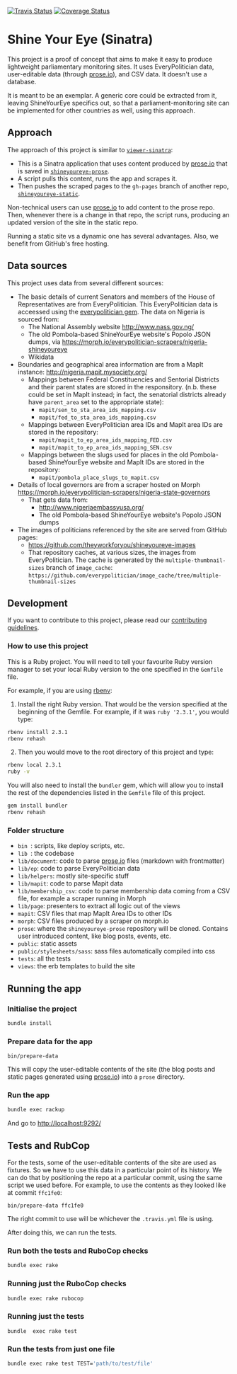 [![Travis Status](https://travis-ci.org/theyworkforyou/shineyoureye-sinatra.svg?branch=master)](https://travis-ci.org/theyworkforyou/shineyoureye-sinatra.svg?branch=master)
[![Coverage Status](https://coveralls.io/repos/github/theyworkforyou/shineyoureye-sinatra/badge.svg)](https://coveralls.io/github/theyworkforyou/shineyoureye-sinatra)

# Shine Your Eye (Sinatra)

This project is a proof of concept that aims to make it easy to produce
lightweight parliamentary monitoring sites. It uses EveryPolitician data,
user-editable data (through [prose.io](http://prose.io/)), and CSV data.
It doesn't use a database.

It is meant to be an exemplar. A generic core could be extracted from it,
leaving ShineYourEye specifics out, so that a parliament-monitoring site can be
implemented for other countries as well, using this approach.

## Approach

The approach of this project is similar to
[`viewer-sinatra`](https://github.com/everypolitician/viewer-sinatra):

* This is a Sinatra application that uses content produced by
[prose.io](http://prose.io/) that is saved in
[`shineyoureye-prose`](https://github.com/theyworkforyou/shineyoureye-prose).
* A script pulls this content, runs the app and scrapes it.
* Then pushes the scraped pages to the `gh-pages` branch of another repo,
[`shineyoureye-static`](https://github.com/theyworkforyou/shineyoureye-static).

Non-technical users can use [prose.io](http://prose.io/) to add content to the
prose repo. Then, whenever there is a change in that repo, the script runs,
producing an updated version of the site in the static repo.

Running a static site vs a dynamic one has several advantages. Also, we benefit
from GitHub's free hosting.


## Data sources

This project uses data from several different sources:

* The basic details of current Senators and members of the House
  of Representatives are from EveryPolitician. This
  EveryPolitician data is acceessed using the
  [everypolitician gem](https://github.com/everypolitician/everypolitician-ruby). The
  data on Nigeria is sourced from:
    * The National Assembly website http://www.nass.gov.ng/
    * The old Pombola-based ShineYourEye website's Popolo
      JSON dumps, via
      https://morph.io/everypolitician-scrapers/nigeria-shineyoureye
    * Wikidata
* Boundaries and geographical area information are from a MapIt instance:
  http://nigeria.mapit.mysociety.org/
     * Mappings between Federal Constituencies and Sentorial
       Districts and their parent states are stored in the
       responsitory. (n.b. these could be set in MapIt instead;
       in fact, the senatorial districts already have
       `parent_area` set to the appropriate state):
         * `mapit/sen_to_sta_area_ids_mapping.csv`
         * `mapit/fed_to_sta_area_ids_mapping.csv`
     * Mappings between EveryPolitician area IDs and MapIt area
       IDs are stored in the repository:
         * `mapit/mapit_to_ep_area_ids_mapping_FED.csv`
         * `mapit/mapit_to_ep_area_ids_mapping_SEN.csv`
     * Mappings between the slugs used for places in the old
       Pombola-based ShineYourEye website and MapIt IDs are
       stored in the repository:
         * `mapit/pombola_place_slugs_to_mapit.csv`
* Details of local governors are from a scraper hosted on Morph
  https://morph.io/everypolitician-scrapers/nigeria-state-governors
     * That gets data from:
         * http://www.nigeriaembassyusa.org/
         * The old Pombola-based ShineYourEye website's Popolo
           JSON dumps
* The images of politicians referenced by the site are served
  from GitHub pages:
     * https://github.com/theyworkforyou/shineyoureye-images
     * That repository caches, at various sizes, the images from
       EveryPolitician. The cache is generated by the
       `multiple-thumbnail-sizes` branch of `image_cache`:
       `https://github.com/everypolitician/image_cache/tree/multiple-thumbnail-sizes`

## Development

If you want to contribute to this project, please read our [contributing guidelines](https://github.com/theyworkforyou/shineyoureye-sinatra/blob/master/.github/CONTRIBUTING.md).

### How to use this project

This is a Ruby project.
You will need to tell your favourite Ruby version manager to set your local Ruby
 version to the one specified in the `Gemfile` file.

For example, if you are using
[rbenv](https://cbednarski.com/articles/installing-ruby/):

1. Install the right Ruby version. That would be the version specified at the
beginning of the Gemfile. For example, if it was `ruby '2.3.1'`, you would type:
```bash
rbenv install 2.3.1
rbenv rehash
```
2. Then you would move to the root directory of this project and type:
```bash
rbenv local 2.3.1
ruby -v
```

You will also need to install the `bundler` gem, which will allow you to install
 the rest of the dependencies listed in the `Gemfile` file of this project.

```bash
gem install bundler
rbenv rehash
```


### Folder structure

* `bin `: scripts, like deploy scripts, etc.
* `lib `: the codebase
* `lib/document`: code to parse [prose.io](http://prose.io/) files (markdown
  with frontmatter)
* `lib/ep`: code to parse EveryPolitician data
* `lib/helpers`: mostly site-specific stuff
* `lib/mapit`: code to parse Mapit data
* `lib/membership_csv`: code to parse membership data coming from a CSV file, for example a scraper running in Morph
* `lib/page`: presenters to extract all logic out of the views
* `mapit`: CSV files that map MapIt Area IDs to other IDs
* `morph`: CSV files produced by a scraper on morph.io
* `prose`: where the `shineyoureye-prose` repository will be cloned. Contains
user introduced content, like blog posts, events, etc.
* `public`: static assets
* `public/stylesheets/sass`: sass files automatically compiled into css
* `tests`: all the tests
* `views`: the erb templates to build the site


## Running the app

### Initialise the project

```bash
bundle install
```

### Prepare data for the app

```
bin/prepare-data
```

This will copy the user-editable contents of the site (the blog posts
and static pages generated using [prose.io](http://prose.io/)) into a
`prose` directory.

### Run the app

```bash
bundle exec rackup
```

And go to <http://localhost:9292/>


## Tests and RubCop

For the tests, some of the user-editable contents of the site are used
as fixtures. So we have to use this data in a particular point of its
history. We can do that by positioning the repo at a particular commit,
using the same script we used before. For example, to use the contents
as they looked like at commit `ffc1fe0`:

```
bin/prepare-data ffc1fe0
```

The right commit to use will be whichever the `.travis.yml` file is
using.

After doing this, we can run the tests.


### Run both the tests and RuboCop checks

```bash
bundle exec rake
```

### Running just the RuboCop checks

```bash
bundle exec rake rubocop
```

### Running just the tests

```base
bundle  exec rake test
```

### Run the tests from just one file

```bash
bundle exec rake test TEST='path/to/test/file'
```
